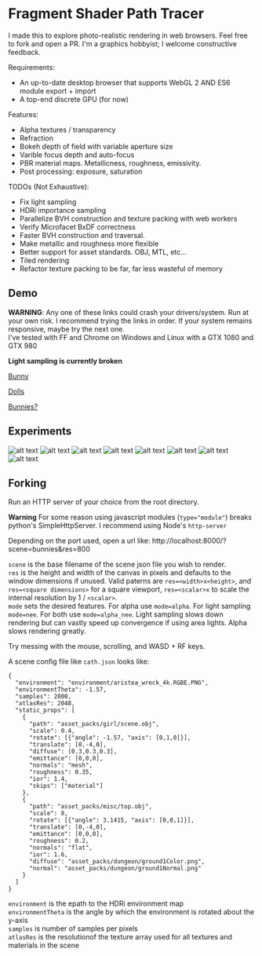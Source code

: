 # Fragment Shader Path Tracer

I made this to explore photo-realistic rendering in web browsers. Feel free to fork and open a PR. I'm a graphics hobbyist; I welcome constructive feedback.
 
Requirements:
* An up-to-date desktop browser that supports WebGL 2 AND ES6 module export + import
* A top-end discrete GPU (for now)

Features:
* Alpha textures / transparency
* Refraction
* Bokeh depth of field with variable aperture size
* Varible focus depth and auto-focus
* PBR material maps. Metallicness, roughness, emissivity. 
* Post processing: exposure, saturation

TODOs (Not Exhaustive):
* Fix light sampling
* HDRi importance sampling
* Parallelize BVH construction and texture packing with web workers
* Verify Microfacet BxDF correctness
* Faster BVH construction and traversal.
* Make metallic and roughness more flexible
* Better support for asset standards. OBJ, MTL, etc...
* Tiled rendering
* Refactor texture packing to be far, far less wasteful of memory

## Demo

**WARNING**: Any one of these links could crash your drivers/system. Run at your own risk. I recommend trying the links in order. If your system remains responsive, maybe try the next one.  
I've tested with FF and Chrome on Windows and Linux with a GTX 1080 and GTX 980

**Light sampling is currently broken**

[Bunny](http://apbodnar.github.io/FSPT/index.html?scene=bunny&res=400)

[Dolls](http://apbodnar.github.io/FSPT/index.html?scene=wood&res=400)

[Bunnies?](http://apbodnar.github.io/FSPT/index.html?scene=bunnies&res=400)


## Experiments

![alt text](images/beach.png)
![alt text](images/chess.png)
![alt text](images/kokeshi.png)
![alt text](images/nier.png)
![alt text](images/icons.png)
![alt text](images/pink.png)
![alt text](images/table.png)
![alt text](images/ori.png)

## Forking

Run an HTTP server of your choice from the root directory.

**Warning** For some reason using javascript modules (`type="module"`) breaks python's SimpleHttpServer.
I recommend using Node's `http-server`

Depending on the port used, open a url like: http://localhost:8000/?scene=bunnies&res=800

`scene` is the base filename of the scene json file you wish to render.  
`res` is the height and width of the canvas in pixels and defaults to the window dimensions if unused. Valid paterns are `res=<width>x<height>`, and `res=<square dimensions>` for a square viewport, `res=<scalar>x` to scale the internal resolution by 1 / `<scalar>`.  
`mode` sets the desired features.  For alpha use `mode=alpha`. For light sampling `mode=nee`. For both use `mode=alpha_nee`.  Light sampling slows down rendering but can vastly speed up convergence if using area lights. Alpha slows rendering greatly.

Try messing with the mouse, scrolling, and WASD + RF keys.

A scene config file like `cath.json` looks like:

```
{
  "environment": "environment/aristea_wreck_4k.RGBE.PNG",
  "environmentTheta": -1.57,
  "samples": 2000,
  "atlasRes": 2048,
  "static_props": [
    {
      "path": "asset_packs/girl/scene.obj",
      "scale": 0.4,
      "rotate": [{"angle": -1.57, "axis": [0,1,0]}],
      "translate": [0,-4,0],
      "diffuse": [0.3,0.3,0.3],
      "emittance": [0,0,0],
      "normals": "mesh",
      "roughness": 0.35,
      "ior": 1.4,
      "skips": ["material"]
    },
    {
      "path": "asset_packs/misc/top.obj",
      "scale": 8,
      "rotate": [{"angle": 3.1415, "axis": [0,0,1]}],
      "translate": [0,-4,0],
      "emittance": [0,0,0],
      "roughness": 0.2,
      "normals": "flat",
      "ior": 1.6,
      "diffuse": "asset_packs/dungeon/ground1Color.png",
      "normal": "asset_packs/dungeon/ground1Normal.png"
    }
  ]
}
```
`environment` is the epath to the HDRi environment map  
`environmentTheta` is the angle by which the environment is rotated about the y-axis  
`samples` is number of samples per pixels  
`atlasRes` is the resolutionof the texture array used for all textures and materials in the scene
